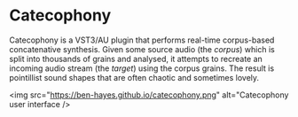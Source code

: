 # Catecophony

Catecophony is a VST3/AU plugin that performs real-time corpus-based concatenative synthesis. Given some source audio (the _corpus_) which is split into thousands of grains and analysed, it attempts to recreate an incoming audio stream (the _target_) using the corpus grains. The result is pointillist sound shapes that are often chaotic and sometimes lovely.

<img src="https://ben-hayes.github.io/catecophony.png" alt="Catecophony user interface />
